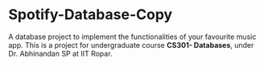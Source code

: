 # Spotify-Database-Copy
A database project to implement the functionalities of your favourite music app.
This is a project for undergraduate course **CS301- Databases**, under Dr. Abhinandan SP at IIT Ropar.

